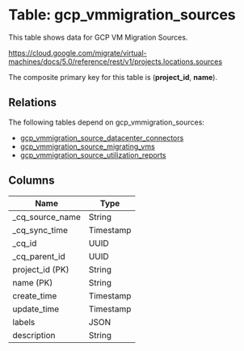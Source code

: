 # Table: gcp_vmmigration_sources

This table shows data for GCP VM Migration Sources.

https://cloud.google.com/migrate/virtual-machines/docs/5.0/reference/rest/v1/projects.locations.sources

The composite primary key for this table is (**project_id**, **name**).

## Relations

The following tables depend on gcp_vmmigration_sources:
  - [gcp_vmmigration_source_datacenter_connectors](gcp_vmmigration_source_datacenter_connectors)
  - [gcp_vmmigration_source_migrating_vms](gcp_vmmigration_source_migrating_vms)
  - [gcp_vmmigration_source_utilization_reports](gcp_vmmigration_source_utilization_reports)

## Columns

| Name          | Type          |
| ------------- | ------------- |
|_cq_source_name|String|
|_cq_sync_time|Timestamp|
|_cq_id|UUID|
|_cq_parent_id|UUID|
|project_id (PK)|String|
|name (PK)|String|
|create_time|Timestamp|
|update_time|Timestamp|
|labels|JSON|
|description|String|